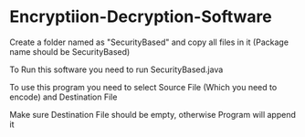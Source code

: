 # Encryptiion-Decryption-Software

Create a folder named as "SecurityBased" and copy all files in it (Package name should be SecurityBased)

To Run this software you need to run SecurityBased.java

To use this program you need to select Source File (Which you need to encode) and Destination File  

Make sure Destination File should be empty, otherwise Program will append it
